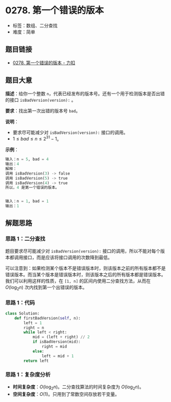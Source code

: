 # 0278. 第一个错误的版本

- 标签：数组、二分查找
- 难度：简单

## 题目链接

- [0278. 第一个错误的版本 - 力扣](https://leetcode.cn/problems/first-bad-version/)

## 题目大意

**描述**：给你一个整数 `n`，代表已经发布的版本号。还有一个用于检测版本是否出错的接口 `isBadVersion(version):` 。

**要求**：找出第一次出错的版本号 `bad`。

**说明**：

- 要求尽可能减少对 `isBadVersion(version):` 接口的调用。
- $1 \le bad \le n \le 2^{31} - 1$。

**示例**：

```python
输入：n = 5, bad = 4
输出：4
解释：
调用 isBadVersion(3) -> false 
调用 isBadVersion(5) -> true 
调用 isBadVersion(4) -> true
所以，4 是第一个错误的版本。


输入：n = 1, bad = 1
输出：1
```

## 解题思路

### 思路 1：二分查找

题目要求尽可能减少对 `isBadVersion(version):` 接口的调用，所以不能对每个版本都调用接口，而是应该将接口调用的次数降到最低。

可以注意到：如果检测某个版本不是错误版本时，则该版本之前的所有版本都不是错误版本。而当某个版本是错误版本时，则该版本之后的所有版本都是错误版本。我们可以利用这样的性质，在 `[1, n]` 的区间内使用二分查找方法，从而在 $O(\log_2n)$ 次内找到第一个出错误的版本。

### 思路 1：代码

```python
class Solution:
    def firstBadVersion(self, n):
        left = 1
        right = n
        while left < right:
            mid = (left + right) // 2
            if isBadVersion(mid):
                right = mid
            else:
                left = mid + 1
        return left
```

### 思路 1：复杂度分析

- **时间复杂度**：$O(\log_2 n)$。二分查找算法的时间复杂度为 $O(\log_2 n)$。
- **空间复杂度**：$O(1)$。只用到了常数空间存放若干变量。

